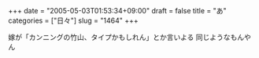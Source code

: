+++
date = "2005-05-03T01:53:34+09:00"
draft = false
title = "あ"
categories = ["日々"]
slug = "1464"
+++

嫁が「カンニングの竹山、タイプかもしれん」とか言いよる
同じようなもんやん
